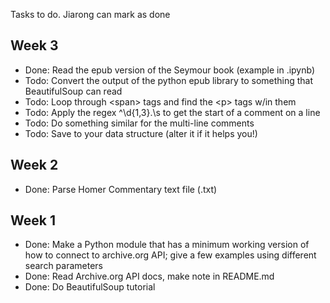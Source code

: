 Tasks to do. Jiarong can mark as done

## Week 3
- Done: Read the epub version of the Seymour book (example in .ipynb)
- Todo: Convert the output of the python epub library to something that BeautifulSoup can read
- Todo: Loop through \<span\> tags and find the \<p\> tags w/in them
- Todo: Apply the regex ^\d{1,3}\.\s to get the start of a comment on a line
- Todo: Do something similar for the multi-line comments
- Todo: Save to your data structure (alter it if it helps you!)

## Week 2
- Done: Parse Homer Commentary text file (.txt)
## Week 1
- Done: Make a Python module that has a minimum working version of how to connect to archive.org API; give a few examples using different search parameters
- Done: Read Archive.org API docs, make note in README.md
- Done: Do BeautifulSoup tutorial

